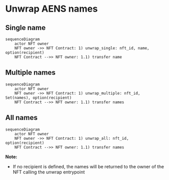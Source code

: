 # Unwrap AENS names

## Single name

```mermaid
sequenceDiagram
    actor NFT owner
    NFT owner ->> NFT Contract: 1) unwrap_single: nft_id, name, option(recipient)
    NFT Contract -->> NFT owner: 1.1) transfer name
```

## Multiple names

```mermaid
sequenceDiagram
    actor NFT owner
    NFT owner ->> NFT Contract: 1) unwrap_multiple: nft_id, Set(names), option(recipient)
    NFT Contract -->> NFT owner: 1.1) transfer names
```

## All names

```mermaid
sequenceDiagram
    actor NFT owner
    NFT owner ->> NFT Contract: 1) unwrap_all: nft_id, option(recipient)
    NFT Contract -->> NFT owner: 1.1) transfer names
```

**Note:**

- If no recipient is defined, the names will be returned to the owner of the NFT calling the unwrap entrypoint